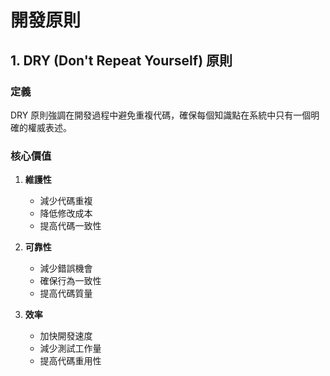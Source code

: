 # 開發原則

## 1. DRY (Don't Repeat Yourself) 原則

### 定義
DRY 原則強調在開發過程中避免重複代碼，確保每個知識點在系統中只有一個明確的權威表述。

### 核心價值
1. **維護性**
   - 減少代碼重複
   - 降低修改成本
   - 提高代碼一致性

2. **可靠性**
   - 減少錯誤機會
   - 確保行為一致性
   - 提高代碼質量

3. **效率**
   - 加快開發速度
   - 減少測試工作量
   - 提高代碼重用性
